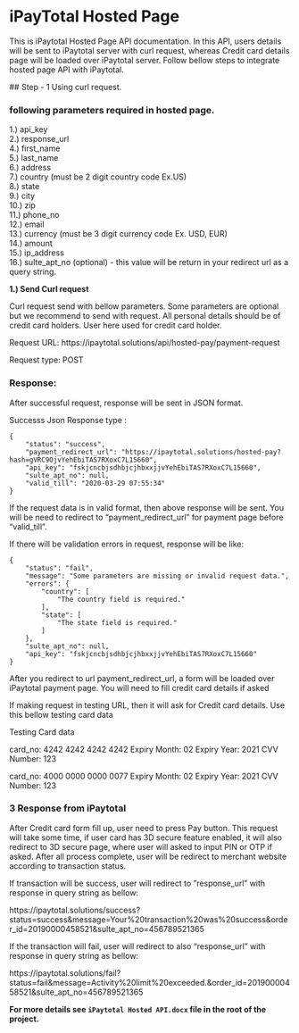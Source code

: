 # iPayTotal Hosted Page 
<p>This is iPaytotal Hosted Page API documentation. In this API, users details will be sent to iPaytotal server with curl request, whereas Credit card details page will be loaded over iPaytotal server. Follow bellow steps to integrate hosted page API with iPaytotal.</p>
## Step - 1 Using curl request.

### following parameters required in hosted page.
1.) api_key <br />
2.) response_url <br />
4.) first_name <br />
5.) last_name <br />
6.) address <br />
7.) country (must be 2 digit country code Ex.US) <br />
8.) state <br />
9.) city <br />
10.) zip <br />
11.) phone_no <br />
12.) email <br />
13.) currency (must be 3 digit currency code Ex. USD, EUR) <br />
14.) amount <br />
15.) ip_address <br />
16.) sulte_apt_no (optional) - this value will be return in your redirect url as a query string.<br />

<strong>1.) Send Curl request</strong>
<p>Curl request send with bellow parameters. Some parameters are optional but we recommend to send with request. All personal details should be of credit card holders. User here used for credit card holder.</p>
                                              
<p>Request URL: https://ipaytotal.solutions/api/hosted-pay/payment-request</p>
<p>Request type: POST</p>
    
### Response:
<p>After successful request, response will be sent in JSON format.</p>
<p>Successs Json Response type :</p>

    {
        "status": "success",
        "payment_redirect_url": "https://ipaytotal.solutions/hosted-pay?hash=gVRC9OjvYehEbiTAS7RXoxC7L15660",
        "api_key": "fskjcncbjsdhbjcjhbxxjjvYehEbiTAS7RXoxC7L15660",
        "sulte_apt_no": null,
        "valid_till": "2020-03-29 07:55:34"
    }
    
<p>If the request data is in valid format, then above response will be sent. You will be need to redirect to “payment_redirect_url” for payment page before “valid_till”.</p>

<p>If there will be validation errors in request, response will be like:</p>
    
    {
        "status": "fail",
        "message": "Some parameters are missing or invalid request data.",
        "errors": {
            "country": [
                "The country field is required."
            ],
            "state": [
                "The state field is required."
            ]
        },
        "sulte_apt_no": null,
        "api_key": "fskjcncbjsdhbjcjhbxxjjvYehEbiTAS7RXoxC7L15660"
    }
 
 <p>After you redirect to url payment_redirect_url, a form will be loaded over iPaytotal payment page. You will need to fill credit card details if asked</p>
 
  <p>If making request in testing URL, then it will ask for Credit card details. Use this bellow testing card data</p>

Testing Card data

card_no: 4242 4242 4242 4242
Expiry Month: 02
Expiry Year: 2021
CVV Number: 123

card_no: 4000 0000 0000 0077
Expiry Month: 02
Expiry Year: 2021
CVV Number: 123

 
 ### 3 Response from iPaytotal
 
 <p>After Credit card form fill up, user need to press Pay button. This request will take some time, if user card has 3D secure feature enabled, it will also redirect to 3D secure page, where user will asked to input PIN or OTP if asked. After all process complete, user will be redirect to merchant website according to transaction status.</p>
 
 <p>If transaction will be success, user will redirect to ”response_url” with response in query string as bellow:</p>
    
 <p>https://ipaytotal.solutions/success?status=success&message=Your%20transaction%20was%20success&order_id=20190000458521&sulte_apt_no=456789521365</p>
 
 <p>If the transaction will fail, user will redirect to also  “response_url” with response in query string as bellow:</p>
 
 <p>https://ipaytotal.solutions/fail?status=fail&message=Activity%20limit%20exceeded.&order_id=20190000458521&sulte_apt_no=456789521365</p>

 <p><b>For more details see <code>iPaytotal Hosted API.docx</code> file in the root of the project.</b></p>
